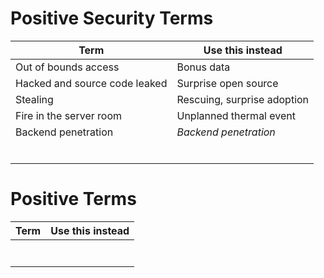# Positive Security Terms

| Term | Use this instead |
|------|------------------|
| Out of bounds access     | Bonus data                  |
| Hacked and source code leaked     | Surprise open source                 |
| Stealing     | Rescuing, surprise adoption                 |
| Fire in the server room | Unplanned thermal event                 |
| Backend penetration     | *Backend penetration*                 |
|      |                  |
|      |                  |
|      |                  |
|      |                  |
|      |                  |
|      |                  |

# Positive Terms

| Term | Use this instead |
|------|------------------|
|      |                  |
|      |                  |
|      |                  |
|      |                  |
|      |                  |
|      |                  |
|      |                  |
